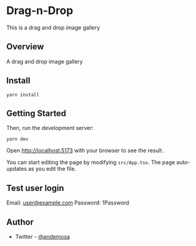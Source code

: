# Drag-n-Drop

This is a drag and drop image gallery


## Overview

A drag and drop image gallery

## Install

```
yarn install
```

## Getting Started

Then, run the development server:

```
yarn dev
```

Open [http://localhost:5173](http://localhost:5173) with your browser to see the result.

You can start editing the page by modifying `src/App.tsx`. The page auto-updates as you edit the file.

## Test user login

Email: user@example.com
Password: 1Password

## Author

- Twitter - [@andemosa](https://www.twitter.com/andemosa)
